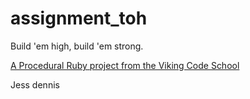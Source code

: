 assignment_toh
==============

Build 'em high, build 'em strong.

[A Procedural Ruby project from the Viking Code School](http://www.vikingcodeschool.com)

Jess dennis
